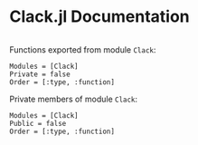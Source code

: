 # Clack.jl Documentation

```@meta
```

Functions exported from module `Clack`:

```@autodocs
Modules = [Clack]
Private = false
Order = [:type, :function]
```

Private members of module `Clack`:

```@autodocs
Modules = [Clack]
Public = false
Order = [:type, :function]
```
